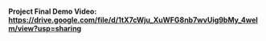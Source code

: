 #### Project Final Demo Video: https://drive.google.com/file/d/1tX7cWju_XuWFG8nb7wvUig9bMy_4welm/view?usp=sharing
